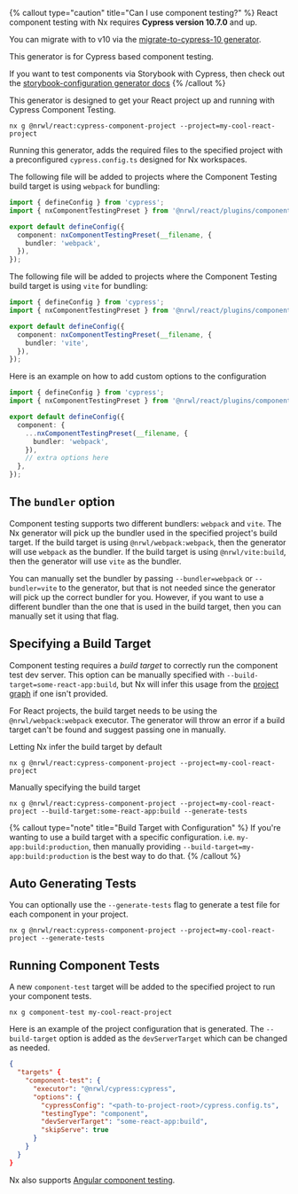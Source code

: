 {% callout type="caution" title="Can I use component testing?" %}
React component testing with Nx requires **Cypress version 10.7.0** and up.

You can migrate with to v10 via the [migrate-to-cypress-10 generator](/packages/cypress/generators/migrate-to-cypress-10).

This generator is for Cypress based component testing.

If you want to test components via Storybook with Cypress, then check out the [storybook-configuration generator docs](/packages/react/generators/storybook-configuration)
{% /callout %}

This generator is designed to get your React project up and running with Cypress Component Testing.

```shell
nx g @nrwl/react:cypress-component-project --project=my-cool-react-project
```

Running this generator, adds the required files to the specified project with a preconfigured `cypress.config.ts` designed for Nx workspaces.

The following file will be added to projects where the Component Testing build target is using `webpack` for bundling:

```ts {% fileName="cypress.config.ts" %}
import { defineConfig } from 'cypress';
import { nxComponentTestingPreset } from '@nrwl/react/plugins/component-testing';

export default defineConfig({
  component: nxComponentTestingPreset(__filename, {
    bundler: 'webpack',
  }),
});
```

The following file will be added to projects where the Component Testing build target is using `vite` for bundling:

```ts {% fileName="cypress.config.ts" %}
import { defineConfig } from 'cypress';
import { nxComponentTestingPreset } from '@nrwl/react/plugins/component-testing';

export default defineConfig({
  component: nxComponentTestingPreset(__filename, {
    bundler: 'vite',
  }),
});
```

Here is an example on how to add custom options to the configuration

```ts {% fileName="cypress.config.ts" %}
import { defineConfig } from 'cypress';
import { nxComponentTestingPreset } from '@nrwl/react/plugins/component-testing';

export default defineConfig({
  component: {
    ...nxComponentTestingPreset(__filename, {
      bundler: 'webpack',
    }),
    // extra options here
  },
});
```

## The `bundler` option

Component testing supports two different bundlers: `webpack` and `vite`. The Nx generator will pick up the bundler used in the specified project's build target. If the build target is using `@nrwl/webpack:webpack`, then the generator will use `webpack` as the bundler. If the build target is using `@nrwl/vite:build`, then the generator will use `vite` as the bundler.

You can manually set the bundler by passing `--bundler=webpack` or `--bundler=vite` to the generator, but that is not needed since the generator will pick up the correct bundler for you. However, if you want to use a different bundler than the one that is used in the build target, then you can manually set it using that flag.

## Specifying a Build Target

Component testing requires a _build target_ to correctly run the component test dev server. This option can be manually specified with `--build-target=some-react-app:build`, but Nx will infer this usage from the [project graph](/concepts/mental-model#the-project-graph) if one isn't provided.

For React projects, the build target needs to be using the `@nrwl/webpack:webpack` executor.
The generator will throw an error if a build target can't be found and suggest passing one in manually.

Letting Nx infer the build target by default

```shell
nx g @nrwl/react:cypress-component-project --project=my-cool-react-project
```

Manually specifying the build target

```shell
nx g @nrwl/react:cypress-component-project --project=my-cool-react-project --build-target:some-react-app:build --generate-tests
```

{% callout type="note" title="Build Target with Configuration" %}
If you're wanting to use a build target with a specific configuration. i.e. `my-app:build:production`,
then manually providing `--build-target=my-app:build:production` is the best way to do that.
{% /callout %}

## Auto Generating Tests

You can optionally use the `--generate-tests` flag to generate a test file for each component in your project.

```shell
nx g @nrwl/react:cypress-component-project --project=my-cool-react-project --generate-tests
```

## Running Component Tests

A new `component-test` target will be added to the specified project to run your component tests.

```shell
nx g component-test my-cool-react-project
```

Here is an example of the project configuration that is generated. The `--build-target` option is added as the `devServerTarget` which can be changed as needed.

```json {% fileName="project.json" %}
{
  "targets" {
    "component-test": {
      "executor": "@nrwl/cypress:cypress",
      "options": {
        "cypressConfig": "<path-to-project-root>/cypress.config.ts",
        "testingType": "component",
        "devServerTarget": "some-react-app:build",
        "skipServe": true
      }
    }
  }
}
```

Nx also supports [Angular component testing](/packages/angular/generators/cypress-component-configuration).
